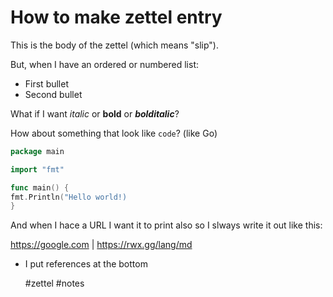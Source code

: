 # How to make zettel entry

This is the body of the zettel (which means "slip").

But, when I have an ordered or numbered list:

* First bullet
* Second bullet

What if I want *italic* or **bold** or ***bolditalic***?

How about something that look like `code`? (like Go)
```go
package main

import "fmt"

func main() {
fmt.Println("Hello world!)
}
```

And when I hace a URL I want it to print also so I slways write it out like this:

https://google.com | https://rwx.gg/lang/md

* I put references at the bottom

    #zettel #notes
